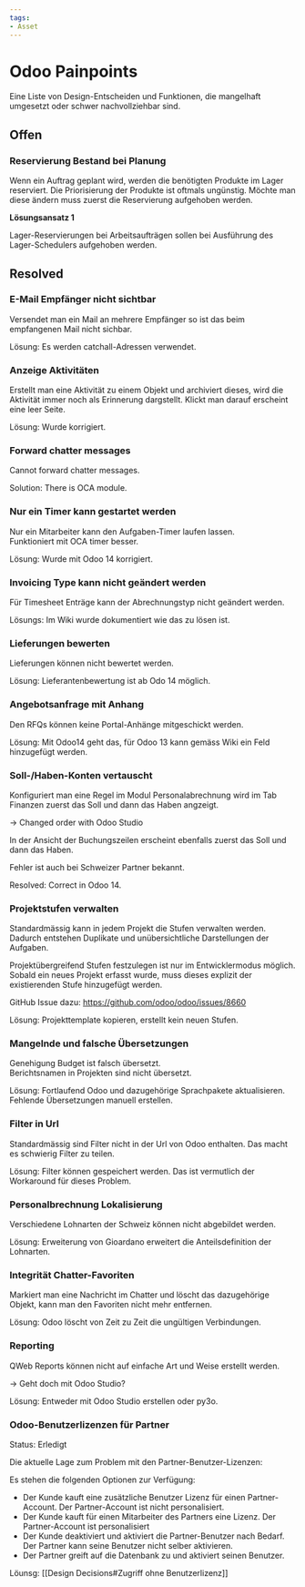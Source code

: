 ```yaml
---
tags:
- Asset
---
```

# Odoo Painpoints
Eine Liste von Design-Entscheiden und Funktionen, die mangelhaft umgesetzt oder schwer nachvollziehbar sind.

## Offen

### Reservierung Bestand bei Planung

Wenn ein Auftrag geplant wird, werden die benötigten Produkte im Lager reserviert. Die Priorisierung der Produkte ist oftmals ungünstig. Möchte man diese ändern muss zuerst die Reservierung aufgehoben werden.

**Lösungsansatz 1**

Lager-Reservierungen bei Arbeitsaufträgen sollen bei Ausführung des Lager-Schedulers aufgehoben werden.

## Resolved

### E-Mail Empfänger nicht sichtbar

Versendet man ein Mail an mehrere Empfänger so ist das beim empfangenen Mail nicht sichbar.

Lösung: Es werden catchall-Adressen verwendet.

### Anzeige Aktivitäten

Erstellt man eine Aktivität zu einem Objekt und archiviert dieses, wird die Aktivität immer noch als Erinnerung dargstellt. Klickt man darauf erscheint eine leer Seite.

Lösung: Wurde korrigiert.

### Forward chatter messages

Cannot forward chatter messages.

Solution: There is OCA module.

### Nur ein Timer kann gestartet werden

Nur ein Mitarbeiter kann den Aufgaben-Timer laufen lassen.  
Funktioniert mit OCA timer besser.

Lösung: Wurde mit Odoo 14 korrigiert.

### Invoicing Type kann nicht geändert werden

Für Timesheet Enträge kann der Abrechnungstyp nicht geändert werden.

Lösungs: Im Wiki wurde dokumentiert wie das zu lösen ist.

### Lieferungen bewerten

Lieferungen können nicht bewertet werden.

Lösung: Lieferantenbewertung ist ab Odo 14 möglich.

### Angebotsanfrage mit Anhang

Den RFQs können keine Portal-Anhänge mitgeschickt werden.

Lösung: Mit Odoo14 geht das, für Odoo 13 kann gemäss Wiki ein Feld hinzugefügt werden.

### Soll-/Haben-Konten vertauscht

Konfiguriert man eine Regel im Modul Personalabrechnung wird im Tab Finanzen zuerst das Soll und dann das Haben angzeigt.

-> Changed order with Odoo Studio

In der Ansicht der Buchungszeilen erscheint ebenfalls zuerst das Soll und dann das Haben.

Fehler ist auch bei Schweizer Partner bekannt.

Resolved: Correct in Odoo 14.

### Projektstufen verwalten

Standardmässig kann in jedem Projekt die Stufen verwalten werden. Dadurch entstehen Duplikate und unübersichtliche Darstellungen der Aufgaben.

Projektübergreifend Stufen festzulegen ist nur im Entwicklermodus möglich. Sobald ein neues Projekt erfasst wurde, muss dieses explizit der existierenden Stufe hinzugefügt werden.

GitHub Issue dazu: https://github.com/odoo/odoo/issues/8660  

Lösung: Projekttemplate kopieren, erstellt kein neuen Stufen.

### Mangelnde und falsche Übersetzungen

Genehigung Budget ist falsch übersetzt.  
Berichtsnamen in Projekten sind nicht übersetzt.

Lösung: Fortlaufend Odoo und dazugehörige Sprachpakete aktualisieren. Fehlende Übersetzungen manuell erstellen.

### Filter in Url

Standardmässig sind Filter nicht in der Url von Odoo enthalten. Das macht es schwierig Filter zu teilen.

Lösung: Filter können gespeichert werden. Das ist vermutlich der Workaround für dieses Problem.

### Personalbrechnung Lokalisierung

Verschiedene Lohnarten der Schweiz können nicht abgebildet werden.

Lösung: Erweiterung von Gioardano  erweitert die Anteilsdefinition der Lohnarten.

### Integrität Chatter-Favoriten

Markiert man eine Nachricht im Chatter und löscht das dazugehörige Objekt, kann man den Favoriten nicht mehr entfernen.

Lösung: Odoo löscht von Zeit zu Zeit die ungültigen Verbindungen.

### Reporting

QWeb Reports können nicht auf einfache Art und Weise erstellt werden.

-> Geht doch mit Odoo Studio?

Lösung: Entweder mit Odoo Studio erstellen oder py3o.

### Odoo-Benutzerlizenzen für Partner
Status: Erledigt

Die aktuelle Lage zum Problem mit den Partner-Benutzer-Lizenzen:

Es stehen die folgenden Optionen zur Verfügung:
- Der Kunde kauft eine zusätzliche Benutzer Lizenz für einen Partner-Account. Der Partner-Account ist nicht personalisiert.
- Der Kunde kauft für einen Mitarbeiter des Partners eine Lizenz. Der Partner-Account ist personalisiert
- Der Kunde deaktiviert und aktiviert die Partner-Benutzer nach Bedarf. Der Partner kann seine Benutzer nicht selber aktivieren.
- Der Partner greift auf die Datenbank zu und aktiviert seinen Benutzer.

Löunsg: [[Design Decisions#Zugriff ohne Benutzerlizenz]]